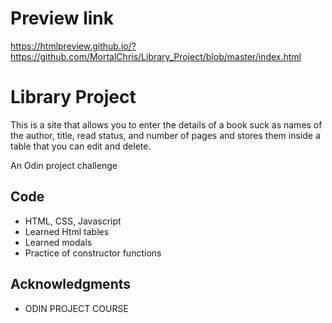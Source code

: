 # Preview link

https://htmlpreview.github.io/?https://github.com/MortalChris/Library_Project/blob/master/index.html

# Library Project

This is a site that allows you to enter the details of a book suck as names of the author, title, read status, and number of pages and stores them inside a table that you can edit and delete.

An Odin project challenge

## Code

- HTML, CSS, Javascript
- Learned Html tables
- Learned modals
- Practice of constructor functions


## Acknowledgments

  - ODIN PROJECT COURSE
